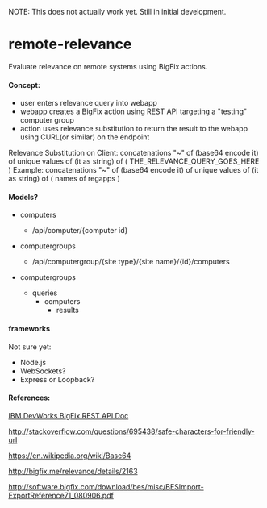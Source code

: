 NOTE: This does not actually work yet. Still in initial development.

# remote-relevance
Evaluate relevance on remote systems using BigFix actions.

#### Concept:

- user enters relevance query into webapp
- webapp creates a BigFix action using REST API targeting a "testing" computer group
- action uses relevance substitution to return the result to the webapp using CURL(or similar) on the endpoint

Relevance Substitution on Client:
    concatenations "~" of (base64 encode it) of unique values of (it as string) of ( THE_RELEVANCE_QUERY_GOES_HERE )
Example:
    concatenations "~" of (base64 encode it) of unique values of (it as string) of ( names of regapps )

#### Models?

- computers
  - /api/computer/{computer id}
- computergroups
  - /api/computergroup/{site type}/{site name}/{id}/computers

- computergroups
  - queries
    - computers
      - results

#### frameworks

Not sure yet: 
- Node.js
- WebSockets?
- Express or Loopback?

#### References:

[ IBM DevWorks BigFix REST API Doc ](https://www.ibm.com/developerworks/community/wikis/home?lang=en#!/wiki/Tivoli+Endpoint+Manager/page/REST+API)

http://stackoverflow.com/questions/695438/safe-characters-for-friendly-url

https://en.wikipedia.org/wiki/Base64

http://bigfix.me/relevance/details/2163

http://software.bigfix.com/download/bes/misc/BESImport-ExportReference71_080906.pdf

